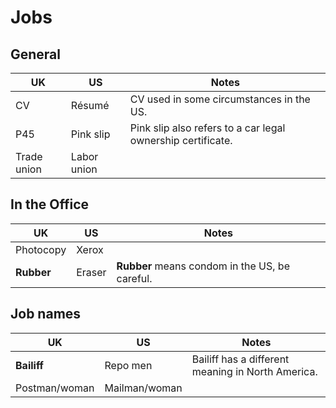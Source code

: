 # Jobs

## General

UK  | US  | Notes
--- | --- | ---
CV | Résumé | CV used in some circumstances in the US.
P45 | Pink slip | Pink slip also refers to a car legal ownership certificate.
Trade union | Labor union |

## In the Office

UK  | US  | Notes
--- | --- | ---
Photocopy | Xerox |
**Rubber** | Eraser | **Rubber** means condom in the US, be careful.


## Job names

UK  | US  | Notes
--- | --- | ---
**Bailiff** | Repo men | Bailiff has a different meaning in North America.
Postman/woman | Mailman/woman |
